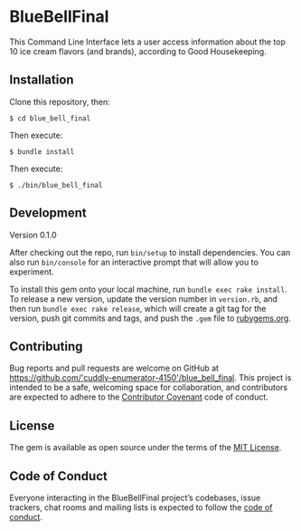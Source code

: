 # BlueBellFinal

This Command Line Interface lets a user access information about the top 10 ice cream flavors (and brands), according to Good Housekeeping.

## Installation

Clone this repository, then:

    $ cd blue_bell_final
    
Then execute:

    $ bundle install

Then execute:

    $ ./bin/blue_bell_final

## Development

Version 0.1.0

After checking out the repo, run `bin/setup` to install dependencies. You can also run `bin/console` for an interactive prompt that will allow you to experiment.

To install this gem onto your local machine, run `bundle exec rake install`. To release a new version, update the version number in `version.rb`, and then run `bundle exec rake release`, which will create a git tag for the version, push git commits and tags, and push the `.gem` file to [rubygems.org](https://rubygems.org).

## Contributing

Bug reports and pull requests are welcome on GitHub at https://github.com/'cuddly-enumerator-4150'/blue_bell_final. This project is intended to be a safe, welcoming space for collaboration, and contributors are expected to adhere to the [Contributor Covenant](http://contributor-covenant.org) code of conduct.

## License

The gem is available as open source under the terms of the [MIT License](https://opensource.org/licenses/MIT).

## Code of Conduct

Everyone interacting in the BlueBellFinal project’s codebases, issue trackers, chat rooms and mailing lists is expected to follow the [code of conduct](https://github.com/'cuddly-enumerator-4150'/blue_bell_final/blob/master/CODE_OF_CONDUCT.md).
